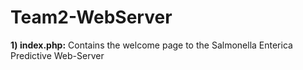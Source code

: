 # Team2-WebServer

**1) index.php:** Contains the welcome page to the Salmonella Enterica Predictive Web-Server
